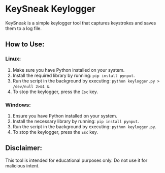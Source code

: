 # KeySneak Keylogger

KeySneak is a simple keylogger tool that captures keystrokes and saves them to a log file.

## How to Use:

### Linux:
1. Make sure you have Python installed on your system.
2. Install the required library by running: `pip install pynput`.
3. Run the script in the background by executing: `python keylogger.py > /dev/null 2>&1 &`.
4. To stop the keylogger, press the `Esc` key.

### Windows:
1. Ensure you have Python installed on your system.
2. Install the necessary library by running: `pip install pynput`.
3. Run the script in the background by executing: `python keylogger.py`.
4. To stop the keylogger, press the `Esc` key.

## Disclaimer:
This tool is intended for educational purposes only. Do not use it for malicious intent.
